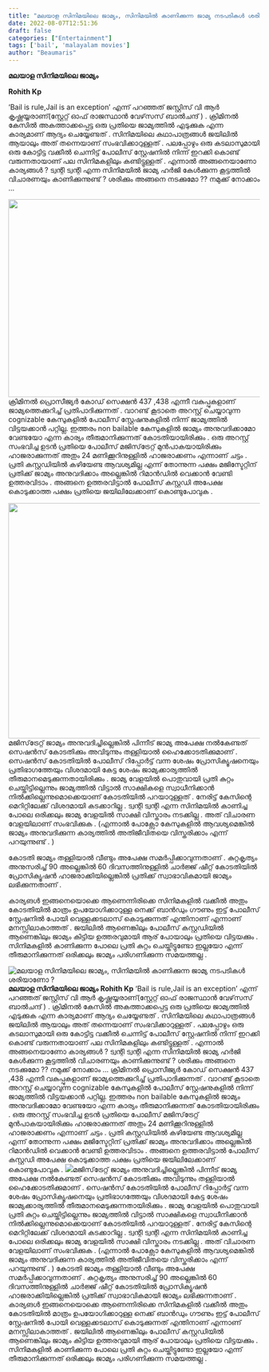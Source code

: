 ```yaml
---
title: "മലയാള സിനിമയിലെ ജാമ്യം, സിനിമയിൽ കാണിക്കുന്ന ജാമ്യ നടപടികൾ ശരിയാണോ ?"
date: 2022-08-07T12:51:36
draft: false
categories: ["Entertainment"]
tags: ['bail', 'malayalam movies']
author: "Beaumaris"
---
```


<strong>മലയാള സിനിമയിലെ ജാമ്യം</strong>

<span class=""><span class="nc684nl6"><b>Rohith Kp</b></span></span><span class="jpp8pzdo"><span class="rfua0xdk pmk7jnqg stjgntxs ni8dbmo4 ay7djpcl q45zohi1"> </span><span aria-hidden="true"> </span></span>

‘Bail is rule,Jail is an exception’ എന്ന് പറഞ്ഞത് ജസ്റ്റിസ് വി ആർ കൃഷ്ണയ്യരാണ്(സ്റ്റേറ്റ് ഓഫ് രാജസ്ഥാൻ വേഴ്‌സസ് ബാൽചന്ദ് ) . ക്രിമിനൽ കേസിൽ അകത്താക്കപ്പെട്ട ഒരു പ്രതിയെ ജാമ്യത്തിൽ എടുക്കുക എന്ന കാര്യമാണ് ആദ്യം ചെയ്യേണ്ടത് . സിനിമയിലെ കഥാപാത്രങ്ങൾ ജയിലിൽ ആയാലും അത് തന്നെയാണ് സംഭവിക്കാറുള്ളത് . പലപ്പോഴും ഒരു കടലാസുമായി ഒരു കോട്ടിട്ട വക്കീൽ ചെന്നിട്ട് പോലീസ് സ്റ്റേഷനിൽ നിന്ന് ഇറക്കി കൊണ്ട് വരുന്നതായാണ് പല സിനിമകളിലും കണ്ടിട്ടുള്ളത് . എന്നാൽ അങ്ങനെയാണോ കാര്യങ്ങൾ ? ട്വന്റി ട്വന്റി എന്ന സിനിമയിൽ ജാമ്യ ഹർജി കേൾക്കുന്ന കൂട്ടത്തിൽ വിചാരണയും കാണിക്കുന്നുണ്ട് ? ശരിക്കും അങ്ങനെ നടക്കുമോ ?? നമുക്ക് നോക്കാം ...

<img class="size-full wp-image-345668 aligncenter" src="https://cdn.boolokam.com/articles/2022/08/44yyy.jpg" alt="" width="660" height="396" />ക്രിമിനൽ പ്രൊസീജ്യർ കോഡ് സെക്ഷൻ 437 ,438 എന്നീ വകുപ്പുകളാണ് ജാമ്യത്തെക്കുറിച്ച് പ്രതിപാദിക്കുന്നത് . വാറണ്ട് കൂടാതെ അറസ്റ്റ് ചെയ്യാവുന്ന cognizable കേസുകളിൽ പോലീസ് സ്റ്റേഷനുകളിൽ നിന്ന് ജാമ്യത്തിൽ വിട്ടയക്കാൻ പറ്റില്ല. ഇത്തരം non bailable കേസുകളിൽ ജാമ്യം അനുവദിക്കാമോ വേണ്ടയോ എന്ന കാര്യം തീരുമാനിക്കുന്നത് കോടതിയായിരിക്കും . ഒരു അറസ്റ്റ് സംഭവിച്ച ഉടൻ പ്രതിയെ പോലീസ് മജിസ്‌ട്രേറ്റ് മുൻപാകയായിരിക്കും ഹാജരാക്കുന്നത് അതും 24 മണിക്കൂറിനുള്ളിൽ ഹാജരാക്കണം എന്നാണ് ചട്ടം . പ്രതി കസ്റ്റഡിയിൽ കഴിയേണ്ട ആവശ്യമില്ല എന്ന് തോന്നുന്ന പക്ഷം മജിസ്ടേറ്റിന് പ്രതിക്ക് ജാമ്യം അനുവദിക്കാം അല്ലെങ്കിൽ റിമാൻഡിൽ വെക്കാൻ വേണ്ടി ഉത്തരവിടാം . അങ്ങനെ ഉത്തരവിട്ടാൽ പോലീസ് കസ്റ്റഡി അപേക്ഷ കൊടുക്കാത്ത പക്ഷം പ്രതിയെ ജയിലിലേക്കാണ് കൊണ്ടുപോവുക .

<img class="wp-image-345669 aligncenter" src="https://cdn.boolokam.com/articles/2022/08/hh4h.webp" alt="" width="837" height="471" />മജിസ്‌ട്രേറ്റ് ജാമ്യം അനുവദിച്ചില്ലെങ്കിൽ പിന്നീട് ജാമ്യ അപേക്ഷ നൽകേണ്ടത് സെഷൻസ് കോടതിക്കും അവിടുന്നും തള്ളിയാൽ ഹൈക്കോടതിക്കുമാണ് . സെഷൻസ് കോടതിയിൽ പോലീസ് റിപ്പോർട്ട് വന്ന ശേഷം പ്രോസിക്യൂഷനെയും പ്രതിഭാഗത്തേയും വിശദമായി കേട്ട ശേഷം ജാമ്യക്കാര്യത്തിൽ തീരുമാനമെടുക്കുന്നതായിരിക്കും . ജാമ്യ വേളയിൽ പൊതുവായി പ്രതി കുറ്റം ചെയ്തിട്ടില്ലെന്നും ജാമ്യത്തിൽ വിട്ടാൽ സാക്ഷികളെ സ്വാധീനിക്കാൻ നിൽക്കില്ലെന്നുമൊക്കെയാണ് കോടതിയിൽ പറയാറുള്ളത് . നേരിട്ട് കേസിന്റെ മെറിറ്റിലേക്ക് വിശദമായി കടക്കാറില്ല . ട്വന്റി ട്വന്റി എന്ന സിനിമയിൽ കാണിച്ച പോലെ ഒരിക്കലും ജാമ്യ വേളയിൽ സാക്ഷി വിസ്താരം നടക്കില്ല . അത് വിചാരണ വേളയിലാണ് സംഭവിക്കുക . (എന്നാൽ പോക്സോ കേസുകളിൽ ആവശ്യമെങ്കിൽ ജാമ്യം അനുവദിക്കുന്ന കാര്യത്തിൽ അതിജീവിതയെ വിസ്തരിക്കാം എന്ന് പറയുന്നുണ്ട് . )

കോടതി ജാമ്യം തള്ളിയാൽ വീണ്ടും അപേക്ഷ സമർപ്പിക്കാവുന്നതാണ് . കുറ്റകൃത്യം അനുസരിച്ച് 90 അല്ലെങ്കിൽ 60 ദിവസത്തിനുള്ളിൽ ചാർജ്ജ് ഷീറ്റ് കോടതിയിൽ പ്രോസിക്യൂഷൻ ഹാജരാക്കിയില്ലെങ്കിൽ പ്രതിക്ക് സ്വാഭാവികമായി ജാമ്യം ലഭിക്കുന്നതാണ് .

കാര്യങൾ ഇങ്ങനെയൊക്കെ ആണെന്നിരിക്കെ സിനിമകളിൽ വക്കീൽ അതും കോടതിയിൽ മാത്രം ഉപയോഗിക്കാറുള്ള നെക്ക് ബാൻഡും ഗൗണും ഇട്ട് പോലീസ് സ്റ്റേഷനിൽ പോയി വെള്ളക്കടലാസ് കൊടുക്കുന്നത് എന്തിനാണ് എന്നാണ് മനസ്സിലാകാത്തത് . ജയിലിൽ ആണെങ്കിലും പോലീസ് കസ്റ്റഡിയിൽ ആണെങ്കിലും ജാമ്യം കിട്ടിയ ഉത്തരവുമായി ആര് പോയാലും പ്രതിയെ വിട്ടയക്കും . സിനിമകളിൽ കാണിക്കുന്ന പോലെ പ്രതി കുറ്റം ചെയ്തിട്ടുണ്ടോ ഇല്ലയോ എന്ന് തീരുമാനിക്കുന്നത് ഒരിക്കലും ജാമ്യം പരിഗണിക്കുന്ന സമയത്തല്ല .


![മലയാള സിനിമയിലെ ജാമ്യം, സിനിമയിൽ കാണിക്കുന്ന ജാമ്യ നടപടികൾ ശരിയാണോ ?](https://cdn.boolokam.com/articles/2022/08/44yyy.jpg)**മലയാള സിനിമയിലെ ജാമ്യം** **Rohith Kp** ‘Bail is rule,Jail is an exception’ എന്ന് പറഞ്ഞത് ജസ്റ്റിസ് വി ആർ കൃഷ്ണയ്യരാണ്(സ്റ്റേറ്റ് ഓഫ് രാജസ്ഥാൻ വേഴ്‌സസ് ബാൽചന്ദ് ) . ക്രിമിനൽ കേസിൽ അകത്താക്കപ്പെട്ട ഒരു പ്രതിയെ ജാമ്യത്തിൽ എടുക്കുക എന്ന കാര്യമാണ് ആദ്യം ചെയ്യേണ്ടത് . സിനിമയിലെ കഥാപാത്രങ്ങൾ ജയിലിൽ ആയാലും അത് തന്നെയാണ് സംഭവിക്കാറുള്ളത് . പലപ്പോഴും ഒരു കടലാസുമായി ഒരു കോട്ടിട്ട വക്കീൽ ചെന്നിട്ട് പോലീസ് സ്റ്റേഷനിൽ നിന്ന് ഇറക്കി കൊണ്ട് വരുന്നതായാണ് പല സിനിമകളിലും കണ്ടിട്ടുള്ളത് . എന്നാൽ അങ്ങനെയാണോ കാര്യങ്ങൾ ? ട്വന്റി ട്വന്റി എന്ന സിനിമയിൽ ജാമ്യ ഹർജി കേൾക്കുന്ന കൂട്ടത്തിൽ വിചാരണയും കാണിക്കുന്നുണ്ട് ? ശരിക്കും അങ്ങനെ നടക്കുമോ ?? നമുക്ക് നോക്കാം ... ക്രിമിനൽ പ്രൊസീജ്യർ കോഡ് സെക്ഷൻ 437 ,438 എന്നീ വകുപ്പുകളാണ് ജാമ്യത്തെക്കുറിച്ച് പ്രതിപാദിക്കുന്നത് . വാറണ്ട് കൂടാതെ അറസ്റ്റ് ചെയ്യാവുന്ന cognizable കേസുകളിൽ പോലീസ് സ്റ്റേഷനുകളിൽ നിന്ന് ജാമ്യത്തിൽ വിട്ടയക്കാൻ പറ്റില്ല. ഇത്തരം non bailable കേസുകളിൽ ജാമ്യം അനുവദിക്കാമോ വേണ്ടയോ എന്ന കാര്യം തീരുമാനിക്കുന്നത് കോടതിയായിരിക്കും . ഒരു അറസ്റ്റ് സംഭവിച്ച ഉടൻ പ്രതിയെ പോലീസ് മജിസ്‌ട്രേറ്റ് മുൻപാകയായിരിക്കും ഹാജരാക്കുന്നത് അതും 24 മണിക്കൂറിനുള്ളിൽ ഹാജരാക്കണം എന്നാണ് ചട്ടം . പ്രതി കസ്റ്റഡിയിൽ കഴിയേണ്ട ആവശ്യമില്ല എന്ന് തോന്നുന്ന പക്ഷം മജിസ്ടേറ്റിന് പ്രതിക്ക് ജാമ്യം അനുവദിക്കാം അല്ലെങ്കിൽ റിമാൻഡിൽ വെക്കാൻ വേണ്ടി ഉത്തരവിടാം . അങ്ങനെ ഉത്തരവിട്ടാൽ പോലീസ് കസ്റ്റഡി അപേക്ഷ കൊടുക്കാത്ത പക്ഷം പ്രതിയെ ജയിലിലേക്കാണ് കൊണ്ടുപോവുക . ![](https://cdn.boolokam.com/articles/2022/08/hh4h.webp)മജിസ്‌ട്രേറ്റ് ജാമ്യം അനുവദിച്ചില്ലെങ്കിൽ പിന്നീട് ജാമ്യ അപേക്ഷ നൽകേണ്ടത് സെഷൻസ് കോടതിക്കും അവിടുന്നും തള്ളിയാൽ ഹൈക്കോടതിക്കുമാണ് . സെഷൻസ് കോടതിയിൽ പോലീസ് റിപ്പോർട്ട് വന്ന ശേഷം പ്രോസിക്യൂഷനെയും പ്രതിഭാഗത്തേയും വിശദമായി കേട്ട ശേഷം ജാമ്യക്കാര്യത്തിൽ തീരുമാനമെടുക്കുന്നതായിരിക്കും . ജാമ്യ വേളയിൽ പൊതുവായി പ്രതി കുറ്റം ചെയ്തിട്ടില്ലെന്നും ജാമ്യത്തിൽ വിട്ടാൽ സാക്ഷികളെ സ്വാധീനിക്കാൻ നിൽക്കില്ലെന്നുമൊക്കെയാണ് കോടതിയിൽ പറയാറുള്ളത് . നേരിട്ട് കേസിന്റെ മെറിറ്റിലേക്ക് വിശദമായി കടക്കാറില്ല . ട്വന്റി ട്വന്റി എന്ന സിനിമയിൽ കാണിച്ച പോലെ ഒരിക്കലും ജാമ്യ വേളയിൽ സാക്ഷി വിസ്താരം നടക്കില്ല . അത് വിചാരണ വേളയിലാണ് സംഭവിക്കുക . (എന്നാൽ പോക്സോ കേസുകളിൽ ആവശ്യമെങ്കിൽ ജാമ്യം അനുവദിക്കുന്ന കാര്യത്തിൽ അതിജീവിതയെ വിസ്തരിക്കാം എന്ന് പറയുന്നുണ്ട് . ) കോടതി ജാമ്യം തള്ളിയാൽ വീണ്ടും അപേക്ഷ സമർപ്പിക്കാവുന്നതാണ് . കുറ്റകൃത്യം അനുസരിച്ച് 90 അല്ലെങ്കിൽ 60 ദിവസത്തിനുള്ളിൽ ചാർജ്ജ് ഷീറ്റ് കോടതിയിൽ പ്രോസിക്യൂഷൻ ഹാജരാക്കിയില്ലെങ്കിൽ പ്രതിക്ക് സ്വാഭാവികമായി ജാമ്യം ലഭിക്കുന്നതാണ് . കാര്യങൾ ഇങ്ങനെയൊക്കെ ആണെന്നിരിക്കെ സിനിമകളിൽ വക്കീൽ അതും കോടതിയിൽ മാത്രം ഉപയോഗിക്കാറുള്ള നെക്ക് ബാൻഡും ഗൗണും ഇട്ട് പോലീസ് സ്റ്റേഷനിൽ പോയി വെള്ളക്കടലാസ് കൊടുക്കുന്നത് എന്തിനാണ് എന്നാണ് മനസ്സിലാകാത്തത് . ജയിലിൽ ആണെങ്കിലും പോലീസ് കസ്റ്റഡിയിൽ ആണെങ്കിലും ജാമ്യം കിട്ടിയ ഉത്തരവുമായി ആര് പോയാലും പ്രതിയെ വിട്ടയക്കും . സിനിമകളിൽ കാണിക്കുന്ന പോലെ പ്രതി കുറ്റം ചെയ്തിട്ടുണ്ടോ ഇല്ലയോ എന്ന് തീരുമാനിക്കുന്നത് ഒരിക്കലും ജാമ്യം പരിഗണിക്കുന്ന സമയത്തല്ല .
